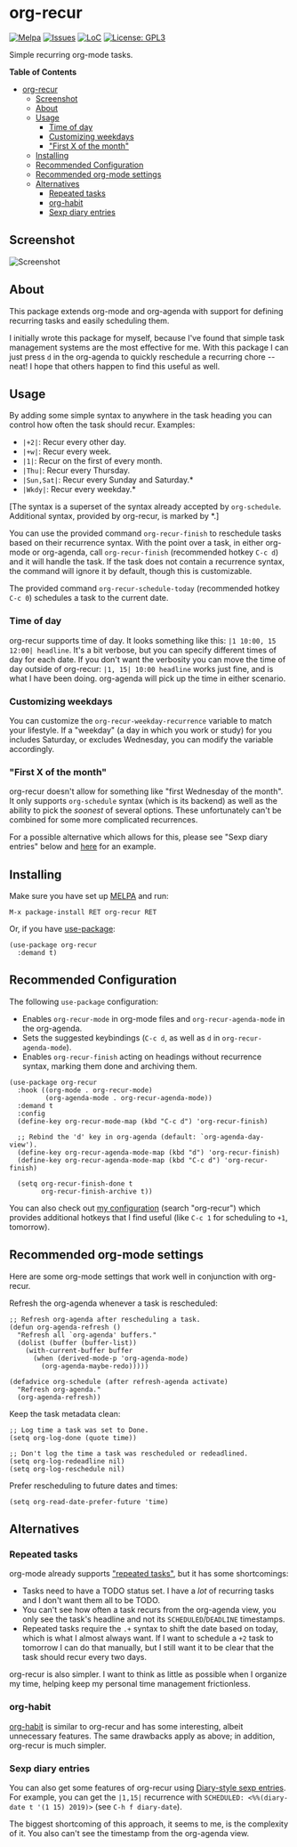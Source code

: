 # org-recur

[![Melpa](https://melpa.org/packages/org-recur-badge.svg)](https://melpa.org/#/org-recur)
[![Issues](https://img.shields.io/github/issues-raw/m-cat/org-recur.svg)](https://github.com/m-cat/org-recur/issues)
[![LoC](https://tokei.rs/b1/github/m-cat/org-recur)](https://github.com/m-cat/org-recur)
[![License: GPL3](https://img.shields.io/badge/License-GPL3-yellow.svg)](https://opensource.org/licenses/GPL-3.0)

Simple recurring org-mode tasks.

<!-- markdown-toc start - Don't edit this section. Run M-x markdown-toc-refresh-toc -->
**Table of Contents**

- [org-recur](#org-recur)
    - [Screenshot](#screenshot)
    - [About](#about)
    - [Usage](#usage)
        - [Time of day](#time-of-day)
        - [Customizing weekdays](#customizing-weekdays)
        - ["First X of the month"](#first-x-of-the-month)
    - [Installing](#installing)
    - [Recommended Configuration](#recommended-configuration)
    - [Recommended org-mode settings](#recommended-org-mode-settings)
    - [Alternatives](#alternatives)
        - [Repeated tasks](#repeated-tasks)
        - [org-habit](#org-habit)
        - [Sexp diary entries](#sexp-diary-entries)

<!-- markdown-toc end -->


## Screenshot

![Screenshot](screenshot.png)

## About

This package extends org-mode and org-agenda with support for defining recurring tasks and easily scheduling them.

I initially wrote this package for myself, because I've found that simple task management systems are the most effective for me. With this package I can just press `d` in the org-agenda to quickly reschedule a recurring chore -- neat! I hope that others happen to find this useful as well.

## Usage

By adding some simple syntax to anywhere in the task heading you can control how often the task should recur. Examples:

+ `|+2|`: Recur every other day.
+ `|+w|`: Recur every week.
+ `|1|`: Recur on the first of every month.
+ `|Thu|`: Recur every Thursday.
+ `|Sun,Sat|`: Recur every Sunday and Saturday.*
+ `|Wkdy|`: Recur every weekday.*

[The syntax is a superset of the syntax already accepted by `org-schedule`. Additional syntax, provided by org-recur, is marked by *.]

You can use the provided command `org-recur-finish` to reschedule tasks based on their recurrence syntax. With the point over a task, in either org-mode or org-agenda, call `org-recur-finish` (recommended hotkey `C-c d`) and it will handle the task. If the task does not contain a recurrence syntax, the command will ignore it by default, though this is customizable.

The provided command `org-recur-schedule-today` (recommended hotkey `C-c 0`) schedules a task to the current date.

### Time of day

org-recur supports time of day. It looks something like this: `|1 10:00, 15 12:00| headline`. It's a bit verbose, but you can specify different times of day for each date. If you don't want the verbosity you can move the time of day outside of org-recur: `|1, 15| 10:00 headline` works just fine, and is what I have been doing. org-agenda will pick up the time in either scenario.

### Customizing weekdays

You can customize the `org-recur-weekday-recurrence` variable to match your lifestyle. If a "weekday" (a day in which you work or study) for you includes Saturday, or excludes Wednesday, you can modify the variable accordingly.

### "First X of the month"

org-recur doesn't allow for something like "first Wednesday of the month". It only supports `org-schedule` syntax (which is its backend) as well as the ability to pick the *soonest* of several options. These unfortunately can't be combined for some more complicated recurrences.

For a possible alternative which allows for this, please see "Sexp diary entries" below and [here](https://stackoverflow.com/q/16946220/6085242) for an example.

## Installing

Make sure you have set up [MELPA](http://melpa.milkbox.net/#/getting-started) and run:

```
M-x package-install RET org-recur RET
```

Or, if you have [use-package](https://github.com/jwiegley/use-package):

```elisp
(use-package org-recur
  :demand t)
```

## Recommended Configuration

The following `use-package` configuration:

+ Enables `org-recur-mode` in org-mode files and `org-recur-agenda-mode` in the org-agenda.
+ Sets the suggested keybindings (`C-c d`, as well as `d` in `org-recur-agenda-mode`).
+ Enables `org-recur-finish` acting on headings without recurrence syntax, marking them done and archiving them.

```elisp
(use-package org-recur
  :hook ((org-mode . org-recur-mode)
         (org-agenda-mode . org-recur-agenda-mode))
  :demand t
  :config
  (define-key org-recur-mode-map (kbd "C-c d") 'org-recur-finish)

  ;; Rebind the 'd' key in org-agenda (default: `org-agenda-day-view').
  (define-key org-recur-agenda-mode-map (kbd "d") 'org-recur-finish)
  (define-key org-recur-agenda-mode-map (kbd "C-c d") 'org-recur-finish)

  (setq org-recur-finish-done t
        org-recur-finish-archive t))
```

You can also check out [my configuration](https://github.com/m-cat/init.el/blob/master/init.el) (search "org-recur") which provides additional hotkeys that I find useful (like `C-c 1` for scheduling to `+1`, tomorrow).

## Recommended org-mode settings

Here are some org-mode settings that work well in conjunction with org-recur.

Refresh the org-agenda whenever a task is rescheduled:

```elisp
;; Refresh org-agenda after rescheduling a task.
(defun org-agenda-refresh ()
  "Refresh all `org-agenda' buffers."
  (dolist (buffer (buffer-list))
    (with-current-buffer buffer
      (when (derived-mode-p 'org-agenda-mode)
        (org-agenda-maybe-redo)))))

(defadvice org-schedule (after refresh-agenda activate)
  "Refresh org-agenda."
  (org-agenda-refresh))
```

Keep the task metadata clean:

```elisp
;; Log time a task was set to Done.
(setq org-log-done (quote time))

;; Don't log the time a task was rescheduled or redeadlined.
(setq org-log-redeadline nil)
(setq org-log-reschedule nil)
```

Prefer rescheduling to future dates and times:

```elisp
(setq org-read-date-prefer-future 'time)
```

## Alternatives

### Repeated tasks

org-mode already supports ["repeated tasks"](https://orgmode.org/manual/Repeated-tasks.html), but it has some shortcomings:

+ Tasks need to have a TODO status set. I have a *lot* of recurring tasks and I don't want them all to be TODO.
+ You can't see how often a task recurs from the org-agenda view, you only see the task's headline and not its `SCHEDULED`/`DEADLINE` timestamps.
+ Repeated tasks require the `.+` syntax to shift the date based on today, which is what I almost always want. If I want to schedule a `+2` task to tomorrow I can do that manually, but I still want it to be clear that the task should recur every two days.

org-recur is also simpler. I want to think as little as possible when I organize my time, helping  keep my personal time management frictionless.

### org-habit

[org-habit](https://orgmode.org/manual/Tracking-your-habits.html) is similar to org-recur and has some interesting, albeit unnecessary features. The same drawbacks apply as above; in addition, org-recur is much simpler.

### Sexp diary entries

You can also get some features of org-recur using [Diary-style sexp entries](https://orgmode.org/guide/Timestamps.html). For example, you can get the `|1,15|` recurrence with `SCHEDULED: <%%(diary-date t '(1 15) 2019)>` (see `C-h f diary-date`).

The biggest shortcoming of this approach, it seems to me, is the complexity of it. You also can't see the timestamp from the org-agenda view.
